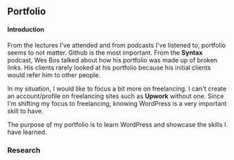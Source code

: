 ## Portfolio

#### Introduction

From the lectures I've attended and from podcasts I've listened to, portfolio seems to not matter. Github is the most important. From the **Syntax** podcast, Wes Bos talked about how his portfolio was made up of broken links. His clients rarely looked at his portfolio because his initial clients would refer him to other people.

In my situation, I would like to focus a bit more on freelancing. I can't create an account/profile on freelancing sites such as **Upwork** without one. Since I'm shifting my focus to freelancing, knowing WordPress is a very important skill to have.

The purpose of my portfolio is to learn WordPress and showcase the skills I have learned.

### Research
